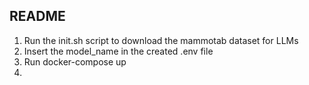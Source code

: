 ## README

1. Run the init.sh script to download the mammotab dataset for LLMs
2. Insert the model_name in the created .env file
3. Run docker-compose up
4.
